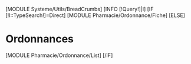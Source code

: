 
[MODULE Systeme/Utils/BreadCrumbs]
[INFO [!Query!]|I]
[IF [!I::TypeSearch!]=Direct]
    [MODULE Pharmacie/Ordonnance/Fiche]
[ELSE]
    <h1>Ordonnances</h1>
    [MODULE Pharmacie/Ordonnance/List]
[/IF]